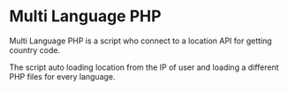 # Multi Language PHP
Multi Language PHP is a script who connect to a location API for getting country code.

The script auto loading location from the IP of user and loading a different PHP files for every language.
